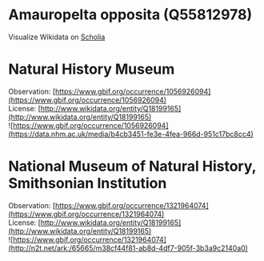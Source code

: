 
Amauropelta opposita (Q55812978)
================================
  
Visualize Wikidata on [Scholia](https://scholia.toolforge.org/taxon/Q55812978)
# Natural History Museum
  
Observation: [https://www.gbif.org/occurrence/1056926094](https://www.gbif.org/occurrence/1056926094)  
License: [http://www.wikidata.org/entity/Q18199165](http://www.wikidata.org/entity/Q18199165)  
![https://www.gbif.org/occurrence/1056926094](https://data.nhm.ac.uk/media/b4cb3451-fe3e-4fea-966d-951c17bc8cc4)
# National Museum of Natural History, Smithsonian Institution
  
Observation: [https://www.gbif.org/occurrence/1321964074](https://www.gbif.org/occurrence/1321964074)  
License: [http://www.wikidata.org/entity/Q18199165](http://www.wikidata.org/entity/Q18199165)  
![https://www.gbif.org/occurrence/1321964074](http://n2t.net/ark:/65665/m38cf44f81-ab8d-4df7-905f-3b3a9c2140a0)